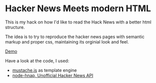 # Hacker News Meets modern HTML

This is my hack on how I'd like to read the Hack News with a better html structure.

The idea is to try to reproduce the hacker news pages with semantic markup and proper css, maintaining its orginial look and feel.

[Demo](https://stealthefish.com/hn-meets-modern-html/)

Have a look at the code, I used:

- [mustache.js](https://github.com/janl/mustache.js) as template engine
- [node-hnap, Unofficial Hacker News API](https://github.com/cheeaun/node-hnapi)
